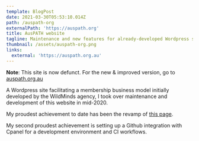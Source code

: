 ```yaml
---
template: BlogPost
date: 2021-03-30T05:53:10.014Z
path: /auspath-org
externalPath: 'https://auspath.org'
title: AusPATH website
tagline: Maintenance and new features for already-developed Wordpress site
thumbnail: /assets/auspath-org.png
links:
  external: 'https://auspath.org.au'
---
```

**Note**: This site is now defunct. For the new & improved version, go to [auspath.org.au](https://www.auspath.org.au)



A Wordpress site facilitating a membership business model initially developed by the WildMinds agency, I took over maintenance and development of this website in mid-2020. 

My proudest achievement to date has been the revamp of [this page](https://auspath.org/providers/).

My second proudest achievement is setting up a Github integration with Cpanel for a development environment and CI workflows.
